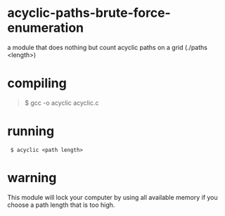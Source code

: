 # acyclic-paths-brute-force-enumeration
a module that does nothing but count acyclic paths on a grid (./paths &lt;length>)

# compiling
> $ gcc -o acyclic acyclic.c
# running
```
 $ acyclic <path length>
```
# warning
This module will lock your computer by using all available memory if you choose a path length that is too high. 
